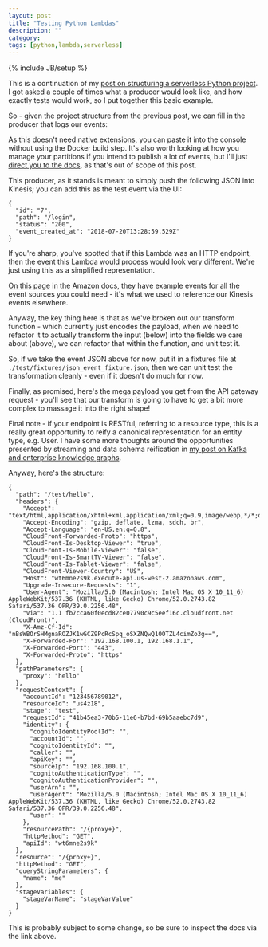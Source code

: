 ```yaml
---
layout: post
title: "Testing Python Lambdas"
description: ""
category: 
tags: [python,lambda,serverless]
---
```

{% include JB/setup %}

This is a continuation of my [post on structuring a serverless Python project](https://the-frey.github.io/2018/07/20/structuring-a-serverless-python-backend). I got asked a couple of times what a producer would look like, and how exactly tests would work, so I put together this basic example.

So - given the project structure from the previous post, we can fill in the producer that logs our events:

<script src="https://gist.github.com/the-frey/00e30cd6664327d88fab2caa7b3fdc2e.js"></script>

As this doesn't need native extensions, you can paste it into the console without using the Docker build step. It's also worth looking at how you manage your partitions if you intend to publish a lot of events, but I'll just [direct you to the docs](https://docs.aws.amazon.com/streams/latest/dev/key-concepts.html), as that's out of scope of this post.

This producer, as it stands is meant to simply push the following JSON into Kinesis; you can add this as the test event via the UI:

```
{
  "id": "7",
  "path": "/login", 
  "status": "200", 
  "event_created_at": "2018-07-20T13:28:59.529Z"
}
```

If you're sharp, you've spotted that if this Lambda was an HTTP endpoint, then the event this Lambda would process would look very different. We're just using this as a simplified representation.

[On this page](https://docs.aws.amazon.com/lambda/latest/dg/eventsources.html) in the Amazon docs, they have example events for all the event sources you could need - it's what we used to reference our Kinesis events elsewhere.

Anyway, the key thing here is that as we've broken out our transform function - which currently just encodes the payload, when we need to refactor it to actually transform the input (below) into the fields we care about (above), we can refactor that within the function, and unit test it.

So, if we take the event JSON above for now, put it in a fixtures file at `./test/fixtures/json_event_fixture.json`, then we can unit test the transformation cleanly - even if it doesn't do much for now.

<script src="https://gist.github.com/the-frey/b9936714039ebcdef599f2338b616b16.js"></script>

Finally, as promised, here's the mega payload you get from the API gateway request - you'll see that our transform is going to have to get a bit more complex to massage it into the right shape!

Final note - if your endpoint is RESTful, referring to a resource type, this is a really great opportunity to reify a canonical representation for an entity type, e.g. User. I have some more thoughts around the opportunities presented by streaming and data schema reification in [my post on Kafka and enterprise knowledge graphs](https://the-frey.github.io/2018/04/25/kafka-and-the-enterprise-knowledge-graph).

Anyway, here's the structure:

```
{
  "path": "/test/hello",
  "headers": {
    "Accept": "text/html,application/xhtml+xml,application/xml;q=0.9,image/webp,*/*;q=0.8",
    "Accept-Encoding": "gzip, deflate, lzma, sdch, br",
    "Accept-Language": "en-US,en;q=0.8",
    "CloudFront-Forwarded-Proto": "https",
    "CloudFront-Is-Desktop-Viewer": "true",
    "CloudFront-Is-Mobile-Viewer": "false",
    "CloudFront-Is-SmartTV-Viewer": "false",
    "CloudFront-Is-Tablet-Viewer": "false",
    "CloudFront-Viewer-Country": "US",
    "Host": "wt6mne2s9k.execute-api.us-west-2.amazonaws.com",
    "Upgrade-Insecure-Requests": "1",
    "User-Agent": "Mozilla/5.0 (Macintosh; Intel Mac OS X 10_11_6) AppleWebKit/537.36 (KHTML, like Gecko) Chrome/52.0.2743.82 Safari/537.36 OPR/39.0.2256.48",
    "Via": "1.1 fb7cca60f0ecd82ce07790c9c5eef16c.cloudfront.net (CloudFront)",
    "X-Amz-Cf-Id": "nBsWBOrSHMgnaROZJK1wGCZ9PcRcSpq_oSXZNQwQ10OTZL4cimZo3g==",
    "X-Forwarded-For": "192.168.100.1, 192.168.1.1",
    "X-Forwarded-Port": "443",
    "X-Forwarded-Proto": "https"
  },
  "pathParameters": {
    "proxy": "hello"
  },
  "requestContext": {
    "accountId": "123456789012",
    "resourceId": "us4z18",
    "stage": "test",
    "requestId": "41b45ea3-70b5-11e6-b7bd-69b5aaebc7d9",
    "identity": {
      "cognitoIdentityPoolId": "",
      "accountId": "",
      "cognitoIdentityId": "",
      "caller": "",
      "apiKey": "",
      "sourceIp": "192.168.100.1",
      "cognitoAuthenticationType": "",
      "cognitoAuthenticationProvider": "",
      "userArn": "",
      "userAgent": "Mozilla/5.0 (Macintosh; Intel Mac OS X 10_11_6) AppleWebKit/537.36 (KHTML, like Gecko) Chrome/52.0.2743.82 Safari/537.36 OPR/39.0.2256.48",
      "user": ""
    },
    "resourcePath": "/{proxy+}",
    "httpMethod": "GET",
    "apiId": "wt6mne2s9k"
  },
  "resource": "/{proxy+}",
  "httpMethod": "GET",
  "queryStringParameters": {
    "name": "me"
  },
  "stageVariables": {
    "stageVarName": "stageVarValue"
  }
}
```

This is probably subject to some change, so be sure to inspect the docs via the link above.